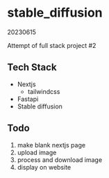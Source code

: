 # stable_diffusion
20230615

Attempt of full stack project #2

## Tech Stack
- Nextjs
  - tailwindcss
- Fastapi
- Stable diffusion


## Todo
1. make blank nextjs page
2. upload image
3. process and download image
4. display on website

